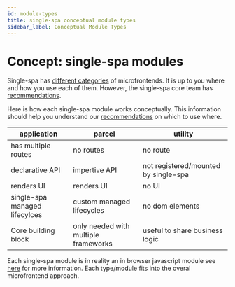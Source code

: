 ```yaml
---
id: module-types
title: single-spa conceptual module types
sidebar_label: Conceptual Module Types
---
```


# Concept: single-spa modules

Single-spa has [different categories](/docs/microfrontends-concept#types-of-microfrontends) of microfrontends. It is up to you where and how you use each of them. However, the single-spa core team has [recommendations](/docs/recommended-setup/#applications-versus-parcels-versus-utility-modules).

Here is how each single-spa module works conceptually. This information should help you understand our [recommendations](/docs/recommended-setup/#applications-versus-parcels-versus-utility-modules) on which to use where.

| application                       | parcel                               | utility                              |
| --------------------------------- | ------------------------------------ | ------------------------------------ |
| has multiple routes               | no routes                            | no route                             |
| declarative API                   | impertive API                        | not registered/mounted by single-spa |
| renders UI                        | renders UI                           | no UI                                |
| single-spa managed lifecylces     | custom managed lifecycles            | no dom elements                      |
| Core building block               | only needed with multiple frameworks | useful to share business logic       |

Each single-spa module is in reality an in browser javascript module see [here](/docs/recommended-setup#in-browser-versus-build-time-modules) for more information. Each type/module fits into the overal microfrontend approach.

